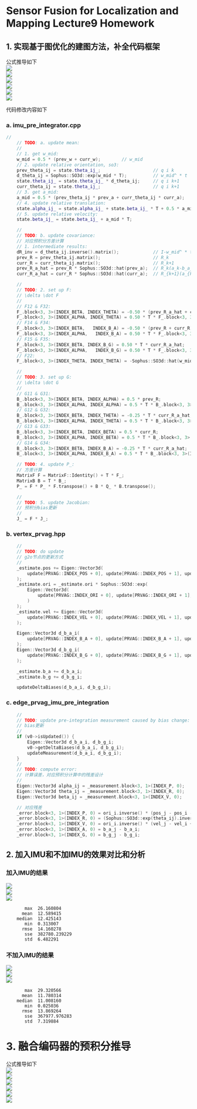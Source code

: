 <!--
 * @Author your name
 * @Date 2021-10-24 10:30:41
 * @LastEditTime 2021-10-24 12:01:51
 * @LastEditors Please set LastEditors
 * @Description In User Settings Edit
 * @FilePath /workspace/doc/L9_hw/README.md
-->
# Sensor Fusion for Localization and Mapping Lecture9 Homework

## 1. 实现**基于图优化的建图方法**，补全代码框架  
公式推导如下  
![](image/Page1.png)  
![](image/Page2.png)  
![](image/Page3.png)  
![](image/Page4.png)  
![](image/Page5.png)  
![](image/Page6.png)  

代码修改内容如下  
### a. imu_pre_integrator.cpp
``` c++
//
    // TODO: a. update mean:
    // 
    // 1. get w_mid:
    w_mid = 0.5 * (prev_w + curr_w);        // w_mid
    // 2. update relative orientation, so3:
    prev_theta_ij = state.theta_ij_;                    // q i k
    d_theta_ij = Sophus::SO3d::exp(w_mid * T);          // w_mid^ * t
    state.theta_ij_ = state.theta_ij_ * d_theta_ij;     // q i k+1
    curr_theta_ij = state.theta_ij_;                    // q i k+1
    // 3. get a_mid:
    a_mid = 0.5 * (prev_theta_ij * prev_a + curr_theta_ij * curr_a);   // a_mid 
    // 4. update relative translation:
    state.alpha_ij_ = state.alpha_ij_ + state.beta_ij_ * T + 0.5 * a_mid * T * T;   // \alpha ik+1
    // 5. update relative velocity:         
    state.beta_ij_ = state.beta_ij_ + a_mid * T;                                    // \beta ik+1

    //
    // TODO: b. update covariance:
    // 对应预积分方差计算
    // 1. intermediate results:
    dR_inv = d_theta_ij.inverse().matrix();             // I-w_mid^ * t
    prev_R = prev_theta_ij.matrix();                    // R_k
    curr_R = curr_theta_ij.matrix();                    // R_k+1
    prev_R_a_hat = prev_R * Sophus::SO3d::hat(prev_a);  // R_k(a_k-b_a_k)^
    curr_R_a_hat = curr_R * Sophus::SO3d::hat(curr_a);  // R_{k+1}(a_{k+1}-b_a_{k+1})^

    //
    // TODO: 2. set up F:
    // \delta \dot F
    //
    // F12 & F32:
    F_.block<3, 3>(INDEX_BETA, INDEX_THETA) = -0.50 * (prev_R_a_hat + curr_R_a_hat * dR_inv);       // F32     
    F_.block<3, 3>(INDEX_ALPHA, INDEX_THETA) = 0.50 * T * F_.block<3, 3>(INDEX_BETA, INDEX_THETA);  // F12
    // F14 & F34:
    F_.block<3, 3>(INDEX_BETA,   INDEX_B_A) = -0.50 * (prev_R + curr_R);                            // F34
    F_.block<3, 3>(INDEX_ALPHA,   INDEX_B_A) = 0.50 * T * F_.block<3, 3>(INDEX_BETA,   INDEX_B_A);  // F14
    // F15 & F35:
    F_.block<3, 3>(INDEX_BETA, INDEX_B_G) = 0.50 * T * curr_R_a_hat;                                // F35
    F_.block<3, 3>(INDEX_ALPHA,   INDEX_B_G) = 0.50 * T * F_.block<3, 3>(INDEX_BETA,   INDEX_B_G);  // F15
    // F22:
    F_.block<3, 3>(INDEX_THETA, INDEX_THETA) = -Sophus::SO3d::hat(w_mid);                           // F22

    //
    // TODO: 3. set up G:
    // \delta \dot G
    //
    // G11 & G31:
    B_.block<3, 3>(INDEX_BETA, INDEX_ALPHA) = 0.5 * prev_R;                                         //G31
    B_.block<3, 3>(INDEX_ALPHA, INDEX_ALPHA) = 0.5 * T * B_.block<3, 3>(INDEX_BETA, INDEX_ALPHA);   //G11
    // G12 & G32:
    B_.block<3, 3>(INDEX_BETA, INDEX_THETA) = -0.25 * T * curr_R_a_hat;                             //G32
    B_.block<3, 3>(INDEX_ALPHA, INDEX_THETA) = 0.5 * T * B_.block<3, 3>(INDEX_BETA, INDEX_THETA);   //G31
    // G13 & G33:
    B_.block<3, 3>(INDEX_BETA, INDEX_BETA) = 0.5 * curr_R;                                          //G33
    B_.block<3, 3>(INDEX_ALPHA, INDEX_BETA) = 0.5 * T * B_.block<3, 3>(INDEX_BETA, INDEX_BETA);     //G13
    // G14 & G34:
    B_.block<3, 3>(INDEX_BETA, INDEX_B_A) = -0.25 * T * curr_R_a_hat;                               //G14
    B_.block<3, 3>(INDEX_ALPHA, INDEX_B_A) = 0.5 * T * B_.block<3, 3>(INDEX_BETA, INDEX_B_A);       //G34

    // TODO: 4. update P_:
    // 方差计算
    MatrixF F = MatrixF::Identity() + T * F_;
    MatrixB B = T * B_;
    P_ = F * P_ * F.transpose() + B * Q_ * B.transpose();

    // 
    // TODO: 5. update Jacobian:
    // 预积分bias更新
    //
    J_ = F * J_;
```  
### b. vertex_prvag.hpp
``` c++
    //
    // TODO: do update
    // g2o节点的更新方式
    //
    _estimate.pos += Eigen::Vector3d(
        update[PRVAG::INDEX_POS + 0], update[PRVAG::INDEX_POS + 1], update[PRVAG::INDEX_POS + 2]
    );
    _estimate.ori = _estimate.ori * Sophus::SO3d::exp(
        Eigen::Vector3d(
            update[PRVAG::INDEX_ORI + 0], update[PRVAG::INDEX_ORI + 1], update[PRVAG::INDEX_ORI + 2]
        )
    );
    _estimate.vel += Eigen::Vector3d(
        update[PRVAG::INDEX_VEL + 0], update[PRVAG::INDEX_VEL + 1], update[PRVAG::INDEX_VEL + 2]
    );

    Eigen::Vector3d d_b_a_i(
        update[PRVAG::INDEX_B_A + 0], update[PRVAG::INDEX_B_A + 1], update[PRVAG::INDEX_B_A + 2]
    );
    Eigen::Vector3d d_b_g_i(
        update[PRVAG::INDEX_B_G + 0], update[PRVAG::INDEX_B_G + 1], update[PRVAG::INDEX_B_G + 2]
    );

    _estimate.b_a += d_b_a_i;
    _estimate.b_g += d_b_g_i;

    updateDeltaBiases(d_b_a_i, d_b_g_i);
```  
### c. edge_prvag_imu_pre_integration
``` c++
	//
	// TODO: update pre-integration measurement caused by bias change:
	// bias更新
	// 
	if (v0->isUpdated()) {
        Eigen::Vector3d d_b_a_i, d_b_g_i;
        v0->getDeltaBiases(d_b_a_i, d_b_g_i);
        updateMeasurement(d_b_a_i, d_b_g_i);
    }
	//
	// TODO: compute error:
	// 计算误差，对应预积分计算中的残差设计
	//
	Eigen::Vector3d alpha_ij = _measurement.block<3, 1>(INDEX_P, 0);	// \alpha ij
    Eigen::Vector3d theta_ij = _measurement.block<3, 1>(INDEX_R, 0);	// \theta ij
    Eigen::Vector3d beta_ij = _measurement.block<3, 1>(INDEX_V, 0);		// \beta ij

	// 对应残差
	_error.block<3, 1>(INDEX_P, 0) = ori_i.inverse() * (pos_j - pos_i - (vel_i - 0.5 * g_ * T_) * T_) - alpha_ij;
    _error.block<3, 1>(INDEX_R, 0) = (Sophus::SO3d::exp(theta_ij).inverse() * ori_i.inverse() * ori_j).log();
    _error.block<3, 1>(INDEX_V, 0) = ori_i.inverse() * (vel_j - vel_i + g_ * T_) - beta_ij;
    _error.block<3, 1>(INDEX_A, 0) = b_a_j - b_a_i;
    _error.block<3, 1>(INDEX_G, 0) = b_g_j - b_g_i;
```
## 2. 加入IMU和不加IMU的效果对比和分析
### 加入IMU的结果
![](image/show_with_imu.png)  
![](image/map_with_imu.png)  
![](image/raw_with_imu.png)  
```
       max	26.160804
      mean	12.589415
    median	12.425143
       min	0.313007
      rmse	14.160278
       sse	382780.239229
       std	6.482291
```

### 不加入IMU的结果
![](image/show_without_imu.png)  
![](image/map_without_imu.png)  
![](image/raw_without_imu.png)  
```
       max	29.320566
      mean	11.780314
    median	11.008160
       min	0.025036
      rmse	13.869264
       sse	367977.976283
       std	7.319884
```

# 3. 融合编码器的预积分推导  
公式推导如下  
![](image/Page7.png)  
![](image/Page8.png)  
![](image/Page9.png)  
![](image/Page10.png)  
![](image/Page11.png)  
![](image/Page12.png)  
